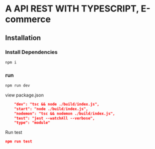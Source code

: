 # A API REST WITH TYPESCRIPT, E-commerce

## Installation

### Install Dependencies

```javascript
npm i
```

### run

```javascript
npm run dev
```

view package.json

```json
    "dev": "tsc && node ./build/index.js",
    "start": "node ./build/index.js",
    "nodemon": "tsc && nodemon ./build/index.js",
    "test": "jest --watchAll --verbose",
    "type": "module"
```

Run test

```json
npm run test
```

